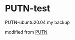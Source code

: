 # PUTN-test

PUTN-ubuntu20.04 my backup

modified from [PUTN](https://github.com/jianzhuozhuTHU/putn)
